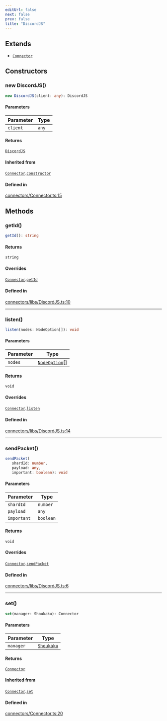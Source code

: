 ```yaml
---
editUrl: false
next: false
prev: false
title: "DiscordJS"
---
```


## Extends

- [`Connector`](/api/classes/connector/)

## Constructors

<a id="constructors" name="constructors"></a>

### new DiscordJS()

```ts
new DiscordJS(client: any): DiscordJS
```

#### Parameters

| Parameter | Type |
| ------ | ------ |
| `client` | `any` |

#### Returns

[`DiscordJS`](/api/namespaces/connectors/classes/discordjs/)

#### Inherited from

[`Connector`](/api/classes/connector/).[`constructor`](/api/classes/connector/#constructors)

#### Defined in

[connectors/Connector.ts:15](https://github.com/shipgirlproject/shoukaku/blob/428f92c432a1875d1770e54c312147a1f47a448d/src/connectors/Connector.ts#L15)

## Methods

<a id="getid" name="getid"></a>

### getId()

```ts
getId(): string
```

#### Returns

`string`

#### Overrides

[`Connector`](/api/classes/connector/).[`getId`](/api/classes/connector/#getid)

#### Defined in

[connectors/libs/DiscordJS.ts:10](https://github.com/shipgirlproject/shoukaku/blob/428f92c432a1875d1770e54c312147a1f47a448d/src/connectors/libs/DiscordJS.ts#L10)

***

<a id="listen" name="listen"></a>

### listen()

```ts
listen(nodes: NodeOption[]): void
```

#### Parameters

| Parameter | Type |
| ------ | ------ |
| `nodes` | [`NodeOption`](/api/interfaces/nodeoption/)[] |

#### Returns

`void`

#### Overrides

[`Connector`](/api/classes/connector/).[`listen`](/api/classes/connector/#listen)

#### Defined in

[connectors/libs/DiscordJS.ts:14](https://github.com/shipgirlproject/shoukaku/blob/428f92c432a1875d1770e54c312147a1f47a448d/src/connectors/libs/DiscordJS.ts#L14)

***

<a id="sendpacket" name="sendpacket"></a>

### sendPacket()

```ts
sendPacket(
   shardId: number, 
   payload: any, 
   important: boolean): void
```

#### Parameters

| Parameter | Type |
| ------ | ------ |
| `shardId` | `number` |
| `payload` | `any` |
| `important` | `boolean` |

#### Returns

`void`

#### Overrides

[`Connector`](/api/classes/connector/).[`sendPacket`](/api/classes/connector/#sendpacket)

#### Defined in

[connectors/libs/DiscordJS.ts:6](https://github.com/shipgirlproject/shoukaku/blob/428f92c432a1875d1770e54c312147a1f47a448d/src/connectors/libs/DiscordJS.ts#L6)

***

<a id="set" name="set"></a>

### set()

```ts
set(manager: Shoukaku): Connector
```

#### Parameters

| Parameter | Type |
| ------ | ------ |
| `manager` | [`Shoukaku`](/api/classes/shoukaku/) |

#### Returns

[`Connector`](/api/classes/connector/)

#### Inherited from

[`Connector`](/api/classes/connector/).[`set`](/api/classes/connector/#set)

#### Defined in

[connectors/Connector.ts:20](https://github.com/shipgirlproject/shoukaku/blob/428f92c432a1875d1770e54c312147a1f47a448d/src/connectors/Connector.ts#L20)
